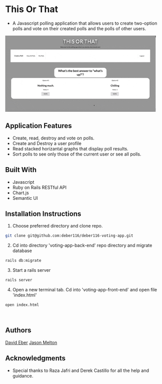 # This Or That
* A Javascript polling application that allows users to create two-option polls and vote on their created polls and the polls of other users.

![demo-of-app](https://github.com/deber116/deber116-voting-app/blob/master/voting-app-front-end/Animated%20GIF-downsized_large.gif?raw=true)​

## Application Features
* Create, read, destroy and vote on polls.
* Create and Destroy a user profile
* Read stacked horizantal graphs that display poll results.
* Sort polls to see only those of the current user or see all polls. 

## Built With​
* Javascript
* Ruby on Rails RESTful API
* Chart.js
* Semantic UI
​
## Installation Instructions
1. Choose preferred directory and clone repo.
```bash
git clone git@github.com:deber116/deber116-voting-app.git
```
2. Cd into directory 'voting-app-back-end' repo directory and migrate database
```bash
rails db:migrate
```
3. Start a rails server
```bash
rails server
```
4. Open a new terminal tab. Cd into 'voting-app-front-end' and open file 'index.html'
```bash
open index.html
```
​​
## Authors
<a href='https://github.com/deber116'> David Eber</a>
<a href='https://github.com/cooljasonmelton'> Jason Melton</a>

## Acknowledgments
* Special thanks to Raza Jafri and Derek Castillo for all the help and guidance.




